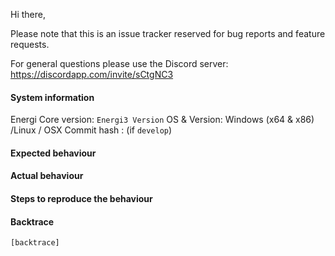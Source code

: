Hi there,

Please note that this is an issue tracker reserved for bug reports and feature requests.

For general questions please use the Discord server: https://discordapp.com/invite/sCtgNC3

#### System information

Energi Core version: `Energi3 Version`
OS & Version: Windows (x64 & x86) /Linux / OSX
Commit hash : (if `develop`)

#### Expected behaviour


#### Actual behaviour


#### Steps to reproduce the behaviour


#### Backtrace

````
[backtrace]
````
